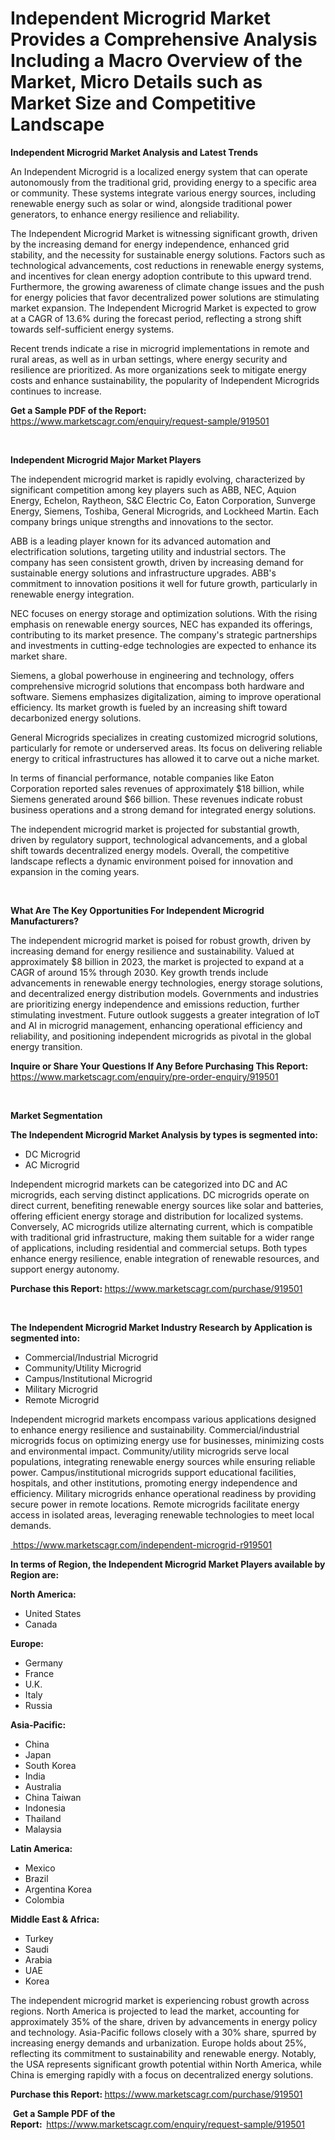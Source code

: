 <p><h1>Independent Microgrid Market Provides a Comprehensive Analysis Including a Macro Overview of the Market, Micro Details such as Market Size and Competitive Landscape</h1></p><p><strong>Independent Microgrid Market Analysis and Latest Trends</strong></p>
<p><p>An Independent Microgrid is a localized energy system that can operate autonomously from the traditional grid, providing energy to a specific area or community. These systems integrate various energy sources, including renewable energy such as solar or wind, alongside traditional power generators, to enhance energy resilience and reliability. </p><p>The Independent Microgrid Market is witnessing significant growth, driven by the increasing demand for energy independence, enhanced grid stability, and the necessity for sustainable energy solutions. Factors such as technological advancements, cost reductions in renewable energy systems, and incentives for clean energy adoption contribute to this upward trend. Furthermore, the growing awareness of climate change issues and the push for energy policies that favor decentralized power solutions are stimulating market expansion. The Independent Microgrid Market is expected to grow at a CAGR of 13.6% during the forecast period, reflecting a strong shift towards self-sufficient energy systems. </p><p>Recent trends indicate a rise in microgrid implementations in remote and rural areas, as well as in urban settings, where energy security and resilience are prioritized. As more organizations seek to mitigate energy costs and enhance sustainability, the popularity of Independent Microgrids continues to increase.</p></p>
<p><strong>Get a Sample PDF of the Report:&nbsp;</strong> <a href="https://www.marketscagr.com/enquiry/request-sample/919501?utm_campaign=2518&utm_medium=2&utm_source=Github&utm_content=ia&utm_term=18042025&utm_id=independent-microgrid">https://www.marketscagr.com/enquiry/request-sample/919501</a></p>
<p>&nbsp;</p>
<p><strong>Independent Microgrid Major Market Players</strong></p>
<p><p>The independent microgrid market is rapidly evolving, characterized by significant competition among key players such as ABB, NEC, Aquion Energy, Echelon, Raytheon, S&C Electric Co, Eaton Corporation, Sunverge Energy, Siemens, Toshiba, General Microgrids, and Lockheed Martin. Each company brings unique strengths and innovations to the sector.</p><p>ABB is a leading player known for its advanced automation and electrification solutions, targeting utility and industrial sectors. The company has seen consistent growth, driven by increasing demand for sustainable energy solutions and infrastructure upgrades. ABB's commitment to innovation positions it well for future growth, particularly in renewable energy integration.</p><p>NEC focuses on energy storage and optimization solutions. With the rising emphasis on renewable energy sources, NEC has expanded its offerings, contributing to its market presence. The company's strategic partnerships and investments in cutting-edge technologies are expected to enhance its market share.</p><p>Siemens, a global powerhouse in engineering and technology, offers comprehensive microgrid solutions that encompass both hardware and software. Siemens emphasizes digitalization, aiming to improve operational efficiency. Its market growth is fueled by an increasing shift toward decarbonized energy solutions.</p><p>General Microgrids specializes in creating customized microgrid solutions, particularly for remote or underserved areas. Its focus on delivering reliable energy to critical infrastructures has allowed it to carve out a niche market.</p><p>In terms of financial performance, notable companies like Eaton Corporation reported sales revenues of approximately $18 billion, while Siemens generated around $66 billion. These revenues indicate robust business operations and a strong demand for integrated energy solutions.</p><p>The independent microgrid market is projected for substantial growth, driven by regulatory support, technological advancements, and a global shift towards decentralized energy models. Overall, the competitive landscape reflects a dynamic environment poised for innovation and expansion in the coming years.</p></p>
<p>&nbsp;</p>
<p><strong>What Are The Key Opportunities For Independent Microgrid Manufacturers?</strong></p>
<p><p>The independent microgrid market is poised for robust growth, driven by increasing demand for energy resilience and sustainability. Valued at approximately $8 billion in 2023, the market is projected to expand at a CAGR of around 15% through 2030. Key growth trends include advancements in renewable energy technologies, energy storage solutions, and decentralized energy distribution models. Governments and industries are prioritizing energy independence and emissions reduction, further stimulating investment. Future outlook suggests a greater integration of IoT and AI in microgrid management, enhancing operational efficiency and reliability, and positioning independent microgrids as pivotal in the global energy transition.</p></p>
<p><strong>Inquire or Share Your Questions If Any Before Purchasing This Report:</strong> <a href="https://www.marketscagr.com/enquiry/pre-order-enquiry/919501?utm_campaign=2518&utm_medium=2&utm_source=Github&utm_content=ia&utm_term=18042025&utm_id=independent-microgrid">https://www.marketscagr.com/enquiry/pre-order-enquiry/919501</a></p>
<p>&nbsp;</p>
<p><strong>Market Segmentation</strong></p>
<p><strong>The Independent Microgrid Market Analysis by types is segmented into:</strong></p>
<p><ul><li>DC Microgrid</li><li>AC Microgrid</li></ul></p>
<p><p>Independent microgrid markets can be categorized into DC and AC microgrids, each serving distinct applications. DC microgrids operate on direct current, benefiting renewable energy sources like solar and batteries, offering efficient energy storage and distribution for localized systems. Conversely, AC microgrids utilize alternating current, which is compatible with traditional grid infrastructure, making them suitable for a wider range of applications, including residential and commercial setups. Both types enhance energy resilience, enable integration of renewable resources, and support energy autonomy.</p></p>
<p><strong>Purchase this Report:&nbsp;</strong><a href="https://www.marketscagr.com/purchase/919501?utm_campaign=2518&utm_medium=2&utm_source=Github&utm_content=ia&utm_term=18042025&utm_id=independent-microgrid">https://www.marketscagr.com/purchase/919501</a></p>
<p>&nbsp;</p>
<p><strong>The Independent Microgrid Market Industry Research by Application is segmented into:</strong></p>
<p><ul><li>Commercial/Industrial Microgrid</li><li>Community/Utility Microgrid</li><li>Campus/Institutional Microgrid</li><li>Military Microgrid</li><li>Remote Microgrid</li></ul></p>
<p><p>Independent microgrid markets encompass various applications designed to enhance energy resilience and sustainability. Commercial/industrial microgrids focus on optimizing energy use for businesses, minimizing costs and environmental impact. Community/utility microgrids serve local populations, integrating renewable energy sources while ensuring reliable power. Campus/institutional microgrids support educational facilities, hospitals, and other institutions, promoting energy independence and efficiency. Military microgrids enhance operational readiness by providing secure power in remote locations. Remote microgrids facilitate energy access in isolated areas, leveraging renewable technologies to meet local demands.</p></p>
<p><a href="https://www.marketscagr.com/independent-microgrid-r919501?utm_campaign=2518&utm_medium=2&utm_source=Github&utm_content=ia&utm_term=18042025&utm_id=independent-microgrid">&nbsp;https://www.marketscagr.com/independent-microgrid-r919501</a></p>
<p><strong>In terms of Region, the Independent Microgrid Market Players available by Region are:</strong></p>
<p>
    <p> <strong> North America: </strong>
        <ul>
            <li>United States</li>
            <li>Canada</li>
        </ul>
        </p> 
    <p> <strong> Europe: </strong>
        <ul>
            <li>Germany</li>
            <li>France</li>
            <li>U.K.</li>
            <li>Italy</li>
            <li>Russia</li>
        </ul>
        </p> 
    <p> <strong> Asia-Pacific: </strong>
        <ul>
            <li>China</li>
            <li>Japan</li>
            <li>South Korea</li>
            <li>India</li>
            <li>Australia</li>
            <li>China Taiwan</li>
            <li>Indonesia</li>
            <li>Thailand</li>
            <li>Malaysia</li>
        </ul>
        </p> 
    <p> <strong> Latin America: </strong>
        <ul>
            <li>Mexico</li>
            <li>Brazil</li>
            <li>Argentina Korea</li>
            <li>Colombia</li>
        </ul>
        </p> 
    <p> <strong> Middle East & Africa: </strong>
        <ul>
            <li>Turkey</li>
            <li>Saudi</li>
            <li>Arabia</li>
            <li>UAE</li>
            <li>Korea</li>
        </ul>
    </p>
    </p>
<p><p>The independent microgrid market is experiencing robust growth across regions. North America is projected to lead the market, accounting for approximately 35% of the share, driven by advancements in energy policy and technology. Asia-Pacific follows closely with a 30% share, spurred by increasing energy demands and urbanization. Europe holds about 25%, reflecting its commitment to sustainability and renewable energy. Notably, the USA represents significant growth potential within North America, while China is emerging rapidly with a focus on decentralized energy solutions.</p></p>
<p><strong>Purchase this Report: </strong><a href="https://www.marketscagr.com/purchase/919501?utm_campaign=2518&utm_medium=2&utm_source=Github&utm_content=ia&utm_term=18042025&utm_id=independent-microgrid">https://www.marketscagr.com/purchase/919501</a></p>
<p>&nbsp;<strong>Get a Sample PDF of the Report:&nbsp;&nbsp;</strong><a href="https://www.marketscagr.com/enquiry/request-sample/919501?utm_campaign=2518&utm_medium=2&utm_source=Github&utm_content=ia&utm_term=18042025&utm_id=independent-microgrid">https://www.marketscagr.com/enquiry/request-sample/919501</a></p>
<p><strong></strong></p>
<p><p></p><p></p><p></p></p>